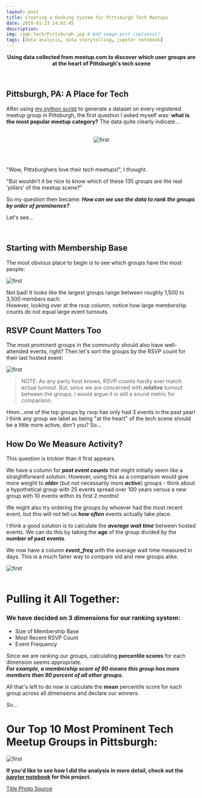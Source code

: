 ```yaml
---
layout: post
title: Creating a Ranking System for Pittsburgh Tech Meetups
date: 2018-01-23 14:02:45
description: 
img: /pgh_tech/Pittsburgh.jpg # Add image post (optional)
tags: [data analysis, data storytelling, jupyter notebook]
---
```

<p align = "center">
<b>
Using data collected from meetup.com to discover which user groups are at the heart of Pittsburgh's tech scene</b>
</p>
<br>

## Pittsburgh, PA: A Place for Tech

After using [my python script]({{site.url}}/meetup-api-data/) to generate a dataset on every registered meetup group in Pittsburgh, the first question I asked myself was: **what is the most popular meetup category?**  The data quite clearly indicate...
<br>
<br>
<p align = "center">
<img src= "{{site.url}}/assets/img/pgh_tech/tech_groups_pgh.jpeg" alt="first">
</p>
<br>
<br>

"Wow, Pittsburghers love their tech meetups!", I thought. 

"But wouldn't it be nice to know which of these 135 groups are the real 'pillars' of the meetup scene?"

So my question then became: ***How can we use the data to rank the groups by order of prominence?***

Let's see...  

<br>

## Starting with Membership Base

The most obvious place to begin is to see which groups have the most people:

![first]({{site.url}}/assets/img/pgh_tech/members_rank.png)

Not bad!  It looks like the largest groups range between roughly 1,500 to 3,500 members each.  
However, looking over at the rsvp column, notice how large membership counts do not equal large event turnouts.
<br>
## RSVP Count Matters Too

The most prominent groups in the community should also have well-attended events, right?  Then let's sort the groups by the RSVP count for their last hosted event:
	
![first]({{site.url}}/assets/img/pgh_tech/last_rsvp_rank.png)

>NOTE: As any party host knows, RSVP counts hardly ever match actual turnout. But, since we are concerned with ***relative*** turnout between the groups, I would argue it is still a sound metric for comparison.
 
Hmm...one of the top groups by rsvp has only had 3 events in the past year!  I think any group we label as being "at the heart" of the tech scene should be a little more active, don't you? So...
<br>
## How Do We Measure Activity?

This question is trickier than it first appears.

We have a column for ***past event counts*** that might initially seem like a straightforward solution.  However, using this as a comparison would give more weight to ***older*** (but not necessarily more ***active***) groups - think about a hypothetical group with 25 events spread over 100 years versus a new group with 10 events within its first 2 months!

We might also try ordering the groups by whoever had the most recent event, but this will not tell us ***how often*** events actually take place.

I think a good solution is to calculate the ***average wait time*** between hosted events.  We can do this by taking the **age** of the group divided by the **number of past events**.

We now have a column ***event_freq*** with the average wait time measured in days.  This is a much fairer way to compare old and new groups alike.

![first]({{site.url}}/assets/img/pgh_tech/event_freq_rank.png)
<br>
<br>
# Pulling it All Together:

### We have decided on 3 dimensions for our ranking system:
* Size of Membership Base
* Most Recent RSVP Count
* Event Frequency

Since we are ranking our groups, calculating **percentile scores** for each dimension seems appropriate.  
***For example, a membership score of 90 means this group has more members than 90 percent of all other groups.***

All that's left to do now is calculate the **mean** percentile score for each group across all dimensions and declare our winners.

*So...*

# Our Top 10 Most Prominent Tech Meetup Groups in Pittsburgh:

![first]({{site.url}}/assets/img/pgh_tech/final_score_rank.png)
	


**If you'd like to see how I did the analysis in more detail, check out the [jupyter notebook](https://github.com/awgraves/pgh_tech/blob/master/Discovering%20the%20Top%20Tech%20Groups%20in%20Pittsburgh.ipynb) for this project.**

[Title Photo Source](https://securecdn.pymnts.com/wp-content/uploads/2017/05/Pittsburgh.jpg)